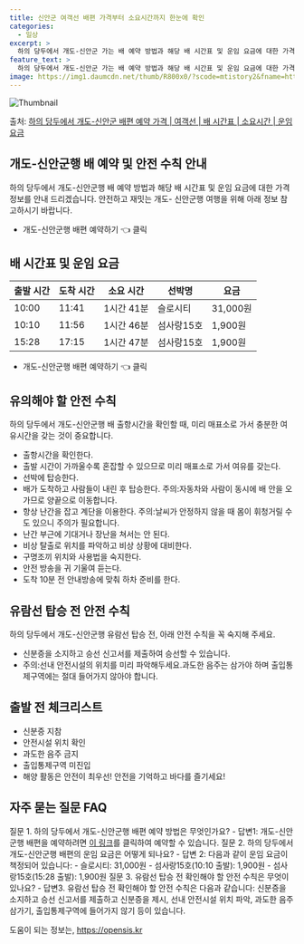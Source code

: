 ```yaml
---
title: 신안군 여객선 배편 가격부터 소요시간까지 한눈에 확인
categories:
  - 일상
excerpt: >
  하의 당두에서 개도-신안군 가는 배 예약 방법과 해당 배 시간표 및 운임 요금에 대한 가격 정보를 안내 드리겠습니다. 안전하고 재밋는 개도-신안군행 여행을 위해 아래 정보 참고하시기 바랍니다. 개도-신안군행 배편 예약하기 👈 클릭하의 당두에서 개도-신안군행 배 시간표출발 시간도착 시간소요 시간선박명요금10:0011:411시간 41분슬로시티31,000원10:1011:561시간 46분섬사랑15호1,900원15:2817:151시간 47분섬사랑15호1,900원개도-신안군행 배편 예약하기 👈 클릭하의 당두에서 개도-신안군행 여객선 탑승 시 이용수칙하의 당두에서 개도-신안군행 배 출항시간을 확인할 때, 미리 매표소로 가서 충분한 여유시간을 갖는 것이 중요합니다. 1) 출항시간을 확인한다. 2) 출발 시간이 가까울수..
feature_text: >
  하의 당두에서 개도-신안군 가는 배 예약 방법과 해당 배 시간표 및 운임 요금에 대한 가격 정보를 안내 드리겠습니다. 안전하고 재밋는 개도-신안군행 여행을 위해 아래 정보 참고하시기 바랍니다. 개도-신안군행 배편 예약하기 👈 클릭하의 당두에서 개도-신안군행 배 시간표출발 시간도착 시간소요 시간선박명요금10:0011:411시간 41분슬로시티31,000원10:1011:561시간 46분섬사랑15호1,900원15:2817:151시간 47분섬사랑15호1,900원개도-신안군행 배편 예약하기 👈 클릭하의 당두에서 개도-신안군행 여객선 탑승 시 이용수칙하의 당두에서 개도-신안군행 배 출항시간을 확인할 때, 미리 매표소로 가서 충분한 여유시간을 갖는 것이 중요합니다. 1) 출항시간을 확인한다. 2) 출발 시간이 가까울수..
image: https://img1.daumcdn.net/thumb/R800x0/?scode=mtistory2&fname=https%3A%2F%2Fblog.kakaocdn.net%2Fdn%2FJWN3h%2FbtsHDKGPtIR%2Fj9Uypa9kLJCHV8KkH9V4bk%2Fimg.webp
---
```


![Thumbnail](https://img1.daumcdn.net/thumb/R800x0/?scode=mtistory2&fname=https%3A%2F%2Fblog.kakaocdn.net%2Fdn%2FJWN3h%2FbtsHDKGPtIR%2Fj9Uypa9kLJCHV8KkH9V4bk%2Fimg.webp)

<p>출처: <a href="https://opensis.kr/entry/%ED%95%98%EC%9D%98-%EB%8B%B9%EB%91%90%EC%97%90%EC%84%9C-%EA%B0%9C%EB%8F%84-%EC%8B%A0%EC%95%88%EA%B5%B0-%EB%B0%B0%ED%8E%B8-%EC%98%88%EC%95%BD-%EA%B0%80%EA%B2%A9-%EC%97%AC%EA%B0%9D%EC%84%A0-%EB%B0%B0-%EC%8B%9C%EA%B0%84%ED%91%9C-%EC%86%8C%EC%9A%94%EC%8B%9C%EA%B0%84-%EC%9A%B4%EC%9E%84-%EC%9A%94%EA%B8%88" rel="dofollow">하의 당두에서 개도-신안군 배편 예약 가격 | 여객선 | 배 시간표 | 소요시간 | 운임 요금</a> </p>

## 개도-신안군행 배 예약 및 안전 수칙 안내



하의 당두에서 개도-신안군행 배 예약 방법과 해당 배 시간표 및 운임 요금에 대한 가격 정보를 안내 드리겠습니다. 안전하고 재밋는 개도-
신안군행 여행을 위해 아래 정보 참고하시기 바랍니다.

  * 개도-신안군행 배편 예약하기 👈 클릭

## **배 시간표 및 운임 요금**

**출발 시간** | **도착 시간** | **소요 시간** | **선박명** | **요금**  
---|---|---|---|---  
10:00 | 11:41 | 1시간 41분 | 슬로시티 | 31,000원  
10:10 | 11:56 | 1시간 46분 | 섬사랑15호 | 1,900원  
15:28 | 17:15 | 1시간 47분 | 섬사랑15호 | 1,900원  
  
  * 개도-신안군행 배편 예약하기 👈 클릭

## **유의해야 할 안전 수칙**

하의 당두에서 개도-신안군행 배 출항시간을 확인할 때, 미리 매표소로 가서 충분한 여유시간을 갖는 것이 중요합니다.

  * 출항시간을 확인한다.
  * 출발 시간이 가까울수록 혼잡할 수 있으므로 미리 매표소로 가서 여유를 갖는다.
  * 선박에 탑승한다.
  * 배가 도착하고 사람들이 내린 후 탑승한다. 주의:자동차와 사람이 동시에 배 안을 오가므로 양끝으로 이동합니다.
  * 항상 난간을 잡고 계단을 이용한다. 주의:날씨가 안정하지 않을 때 몸이 휘청거릴 수도 있으니 주의가 필요합니다.
  * 난간 부근에 기대거나 장난을 쳐서는 안 된다.
  * 비상 탈출로 위치를 파악하고 비상 상황에 대비한다.
  * 구명조끼 위치와 사용법을 숙지한다.
  * 안전 방송을 귀 기울여 듣는다.
  * 도착 10분 전 안내방송에 맞춰 하차 준비를 한다.

## **유람선 탑승 전 안전 수칙**

하의 당두에서 개도-신안군행 유람선 탑승 전, 아래 안전 수칙을 꼭 숙지해 주세요.

  * 신분증을 소지하고 승선 신고서를 제출하여 승선할 수 있습니다.
  * 주의:선내 안전시설의 위치를 미리 파악해두세요.과도한 음주는 삼가야 하며 출입통제구역에는 절대 들어가지 않아야 합니다.

## **출발 전 체크리스트**

  * 신분증 지참
  * 안전시설 위치 확인
  * 과도한 음주 금지
  * 출입통제구역 미진입
  * 해양 활동은 안전이 최우선! 안전을 기억하고 바다를 즐기세요!

## **자주 묻는 질문 FAQ**

질문 1. 하의 당두에서 개도-신안군행 배편 예약 방법은 무엇인가요? \- 답변1: 개도-신안군행 배편을 예약하려면 [이
링크](https://reservation.example.com)를 클릭하여 예약할 수 있습니다. 질문 2. 하의 당두에서 개도-신안군행
배편의 운임 요금은 어떻게 되나요? \- 답변 2: 다음과 같이 운임 요금이 책정되어 있습니다: \- 슬로시티: 31,000원 \-
섬사랑15호(10:10 출발): 1,900원 \- 섬사랑15호(15:28 출발): 1,900원 질문 3. 유람선 탑승 전 확인해야 할 안전
수칙은 무엇이 있나요? \- 답변3. 유람선 탑승 전 확인해야 할 안전 수칙은 다음과 같습니다: 신분증을 소지하고 승선 신고서를 제출하고
신분증을 제시, 선내 안전시설 위치 파악, 과도한 음주 삼가기, 출입통제구역에 들어가지 않기 등이 있습니다.

 

도움이 되는 정보는, <a href="https://opensis.kr" rel="dofollow">https://opensis.kr</a>


